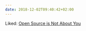 ```yaml
---
date: 2018-12-02T09:40:42+02:00
---
```


Liked: [Open Source is Not About You](https://gist.github.com/richhickey/1563cddea1002958f96e7ba9519972d9)
